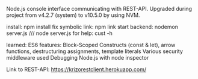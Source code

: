Node.js console interface communicating with REST-API. Upgraded during project from v4.2.7 (system) to v10.5.0 by using NVM.

install: npm install
fix symbolic link: npm link
start backend: nodemon server.js   ///   node server.js
for help: cust -h

learned:
ES6 features: Block-Scoped Constructs (const & let), arrow functions, destructuring assignments, template literals
Various security middleware used
Debugging Node.js with node inspector

Link to REST-API: https://krizorestclient.herokuapp.com/